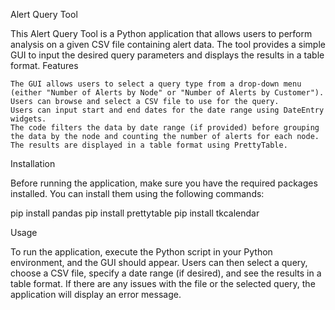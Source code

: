 Alert Query Tool

This Alert Query Tool is a Python application that allows users to perform analysis on a given CSV file containing alert data. The tool provides a simple GUI to input the desired query parameters and displays the results in a table format.
Features

    The GUI allows users to select a query type from a drop-down menu (either "Number of Alerts by Node" or "Number of Alerts by Customer").
    Users can browse and select a CSV file to use for the query.
    Users can input start and end dates for the date range using DateEntry widgets.
    The code filters the data by date range (if provided) before grouping the data by the node and counting the number of alerts for each node.
    The results are displayed in a table format using PrettyTable.

Installation

Before running the application, make sure you have the required packages installed. You can install them using the following commands:

pip install pandas
pip install prettytable
pip install tkcalendar

Usage

To run the application, execute the Python script in your Python environment, and the GUI should appear. Users can then select a query, choose a CSV file, specify a date range (if desired), and see the results in a table format. If there are any issues with the file or the selected query, the application will display an error message.
